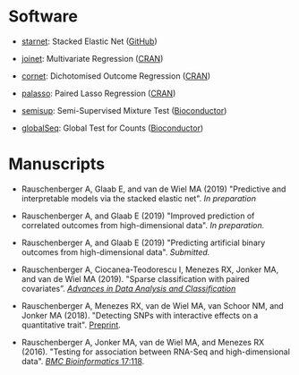 # Software

* [starnet](https://rauschenberger.github.io/starnet/): Stacked Elastic Net ([GitHub](https://github.com/rauschenberger/starnet))

* [joinet](https://rauschenberger.github.io/joinet/): Multivariate Regression ([CRAN](https://cran.r-project.org/package=joinet))

* [cornet](https://rauschenberger.github.io/cornet/): Dichotomised Outcome Regression ([CRAN](https://cran.r-project.org/package=cornet))

* [palasso](https://rauschenberger.github.io/palasso/): Paired Lasso Regression ([CRAN](https://cran.r-project.org/package=palasso))

* [semisup](https://rauschenberger.github.io/semisup): Semi-Supervised Mixture Test ([Bioconductor](https://doi.org/10.18129/B9.bioc.semisup))

* [globalSeq](https://rauschenberger.github.io/globalSeq): Global Test for Counts ([Bioconductor](https://doi.org/10.18129/B9.bioc.globalSeq))

# Manuscripts

* Rauschenberger A, Glaab E, and van de Wiel MA (2019) "Predictive and interpretable models via the stacked elastic net". *In preparation*

* Rauschenberger A, and Glaab E (2019) "Improved prediction of correlated outcomes from high-dimensional data". *In preparation.*

* Rauschenberger A, and Glaab E (2019) "Predicting artificial binary outcomes from high-dimensional data". *Submitted.*

* Rauschenberger A, Ciocanea-Teodorescu I, Menezes RX, Jonker MA, and van de Wiel MA (2019). "Sparse classification with paired covariates”. [*Advances in Data Analysis and Classification*](https://doi.org/10.1007/s11634-019-00375-6)

* Rauschenberger A, Menezes RX, van de Wiel MA, van Schoor NM, and Jonker MA (2018). "Detecting SNPs with interactive effects on a quantitative trait". [Preprint](https://arxiv.org/abs/1805.09175).

* Rauschenberger A, Jonker MA, van de Wiel MA, and Menezes RX (2016). "Testing for association between RNA-Seq and high-dimensional data". [*BMC Bioinformatics* 17:118](https://doi.org/10.1186/s12859-016-0961-5).

